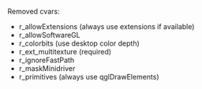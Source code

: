 Removed cvars:
* r_allowExtensions (always use extensions if available)
* r_allowSoftwareGL
* r_colorbits (use desktop color depth)
* r_ext_multitexture (required)
* r_ignoreFastPath
* r_maskMinidriver
* r_primitives (always use qglDrawElements)
